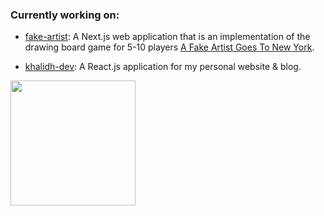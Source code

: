 ### Currently working on:
- [fake-artist](https://fake-artist.com): A Next.js web application that is an implementation of the drawing board game for 5-10 players [A Fake Artist Goes To New York](https://oinkgames.com/en/games/analog/a-fake-artist-goes-to-new-york/).

- [khalidh-dev](https://github.com/khalidh223/khalidh-dev): A React.js application for my personal website & blog.
<img src="https://user-images.githubusercontent.com/53101332/159212228-090e8bec-e727-4faf-a970-ab67f4c210a2.png" height="200px" />

